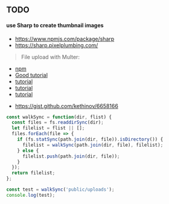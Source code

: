## TODO

#### use Sharp to create thumbnail images
- https://www.npmjs.com/package/sharp
- https://sharp.pixelplumbing.com/


> File upload with Multer: 
* [npm](https://www.npmjs.com/package/multer)
* [Good tutorial](https://medium.com/@TheJesseLewis/how-to-make-a-basic-html-form-file-upload-using-multer-in-an-express-node-js-app-16dac2476610)
* [tutorial](https://code.tutsplus.com/tutorials/file-upload-with-multer-in-node--cms-32088)
* [tutorial](https://bezkoder.com/node-js-express-file-upload/)
* [tutorial](https://www.section.io/engineering-education/uploading-files-using-multer-nodejs/)


- https://gist.github.com/kethinov/6658166
```javascript
const walkSync = function(dir, flist) {
  const files = fs.readdirSync(dir);
  let filelist = flist || [];
  files.forEach(file => {
    if (fs.statSync(path.join(dir, file)).isDirectory()) {
      filelist = walkSync(path.join(dir, file), filelist);
    } else {
      filelist.push(path.join(dir, file));
    }
  });
  return filelist;
};

const test = walkSync('public/uploads');
console.log(test);

```